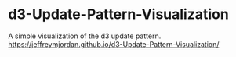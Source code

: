 # d3-Update-Pattern-Visualization
A simple visualization of the d3 update pattern. https://jeffreymjordan.github.io/d3-Update-Pattern-Visualization/
